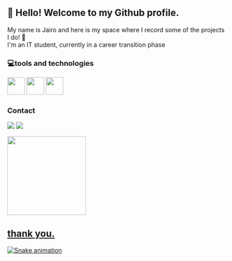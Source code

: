## 👋 Hello! Welcome to my Github profile.
My name is Jairo and here is my space where I record some of the projects I do! 👾<br>
I'm an IT student, currently in a career transition phase

### 💻tools and technologies
<img src="https://cdn.jsdelivr.net/gh/devicons/devicon/icons/html5/html5-plain-wordmark.svg" widht="40" height="40" /> <img src="https://cdn.jsdelivr.net/gh/devicons/devicon/icons/css3/css3-plain-wordmark.svg" widht="40" height="40" /> <img src="https://cdn.jsdelivr.net/gh/devicons/devicon/icons/javascript/javascript-original.svg" widht="40" height="40"/>

### Contact
<a href="https://www.instagram.com/jairoo.jrr/" target="_blank"><img src="https://img.shields.io/badge/-Instagram-%23E4405F?style=for-the-badge&logo=instagram&logoColor=white" target="_blank"></a>
<a href="https://www.linkedin.com/in/jairo-silva-1bb24a25a/" target="_blank"><img src="https://img.shields.io/badge/-LinkedIn-%230077B5?style=for-the-badge&logo=linkedin&logoColor=white" target="_blank"></a>

<div>
<a href="https://github.com/seu-usrjair0">
<img height="180em" src="https://github-readme-stats.vercel.app/api/top-langs/?username=usrjair0&layout=compact&langs_count=7&theme=dracula"/>
  
<!-- <img height="180em" src="https://github-readme-stats.vercel.app/api?username=usrjair0&show_icons=true&theme=dracula&include_all_commits=true&count_private=true"/>-->
</div>
  
## thank you.
![Snake animation](https://github.com/usrjair0/usrjair0/blob/output/github-contribution-grid-snake.svg)

